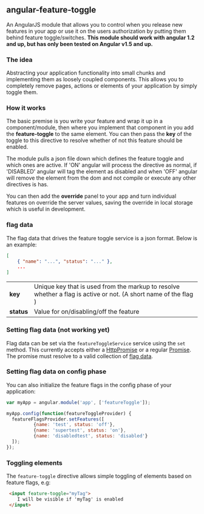 ## angular-feature-toggle

An AngularJS module that allows you to control when you release new features in your app or use it on the users authorization by putting them behind feature toggle/switches. **This module should work with angular 1.2 and up, but has only been tested on Angular v1.5 and up.**


### The idea

Abstracting your application functionality into small chunks and implementing them as loosely coupled components. This allows you to completely remove pages, actions or elements of your application by simply toggle them.


### How it works

The basic premise is you write your feature and wrap it up in a component/module, then where you implement that component in you add the **feature-toggle** to the same element. You can then pass the **key** of the toggle to this directive to resolve whether of not this feature should be enabled.

The module pulls a json file down which defines the feature toggle and which ones are active. If 'ON' angular will process the directive as normal, if 'DISABLED' angular will tag the element as disabled and when 'OFF' angular will remove the element from the dom and not compile or execute any other directives is has.

You can then add the **override** panel to your app and turn individual features on override the server values, saving the override in local storage which is useful in development.


### flag data

The flag data that drives the feature toggle service is a json format. Below is an example:
```json
[
    { "name": "...", "status": "..." },
    ...
]
```
<table>
   <tr>
    <td><b>key</b></td>
    <td>Unique key that is used from the markup to resolve whether a flag is active or not. (A short name of the flag )</td>
   </tr>
   <tr>
    <td><b>status</b></td>
    <td>Value for on/disabling/off the feature</td>
   </tr>
</table>


### Setting flag data (not working yet)

Flag data can be set via the `featureToggleService` service using the `set` method. This currently accepts either a [HttpPromise](https://docs.angularjs.org/api/ng/service/$http) or a regular [Promise](https://docs.angularjs.org/api/ng/service/$q). The promise must resolve to a valid collection of [flag data](#flag-data).


### Setting flag data on config phase

You can also initialize the feature flags in the config phase of your application:

```js
var myApp = angular.module('app', ['featureToggle']);

myApp.config(function(featureToggleProvider) {
  featureFlagsProvider.setFeatures([
          {name: 'test', status: 'off'},
          {name: 'supertest', status: 'on'},
          {name: 'disabledtest', status: 'disabled'}
  ]);
});
```

### Toggling elements

The `feature-toggle` directive allows simple toggling of elements based on feature flags, e.g:

```html
 <input feature-toggle="myTag">
 	I will be visible if 'myTag' is enabled
 </input>
```
